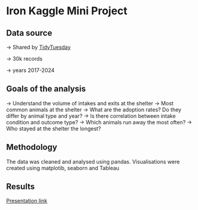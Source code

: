 # Iron Kaggle Mini Project
## Data source


-> Shared by [TidyTuesday](https://github.com/rfordatascience/tidytuesday/blob/main/data/2025/2025-03-04/readme.md)

-> 30k records

-> years 2017-2024

## Goals of the analysis
-> Understand the volume of intakes and exits at the shelter
-> Most common animals at the shelter
-> What are the adoption rates? Do they differ by animal type and year?
-> Is there correlation between intake condition and outcome type?
-> Which animals run away the most often?
-> Who stayed at the shelter the longest?

## Methodology
The data was cleaned and analysed using pandas. Visualisations were created using matplotib, seaborn and Tableau

## Results
[Presentation link](https://docs.google.com/presentation/d/1ioHnbpCwMUgiWaAehDMIjyOZFt5ZwOBoLunzhM56YhI/edit#slide=id.p)
